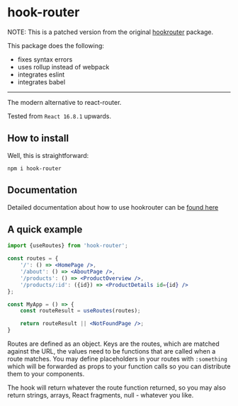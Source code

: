 # hook-router

NOTE: This is a patched version from the original [hookrouter](https://github.com/Paratron/hookrouter) package.

This package does the following:
- fixes syntax errors
- uses rollup instead of webpack
- integrates eslint
- integrates babel

----

The modern alternative to react-router.

Tested from `React 16.8.1` upwards.

## How to install
Well, this is straightforward:

    npm i hook-router

## Documentation
Detailed documentation about how to use hookrouter can be [found here](https://github.com/Paratron/hookrouter/blob/master/src-docs/pages/en/README.md)

## A quick example
```jsx harmony
import {useRoutes} from 'hook-router';

const routes = {
    '/': () => <HomePage />,
    '/about': () => <AboutPage />,
    '/products': () => <ProductOverview />,
    '/products/:id': ({id}) => <ProductDetails id={id} />
};

const MyApp = () => {
    const routeResult = useRoutes(routes);

    return routeResult || <NotFoundPage />;
}
```
Routes are defined as an object. Keys are the routes, which are matched
against the URL, the values need to be functions that are called when a route
matches. You may define placeholders in your routes with `:something` which
will be forwarded as props to your function calls so you can distribute them
to your components.

The hook will return whatever the route function returned, so you may also return
strings, arrays, React fragments, null - whatever you like.
